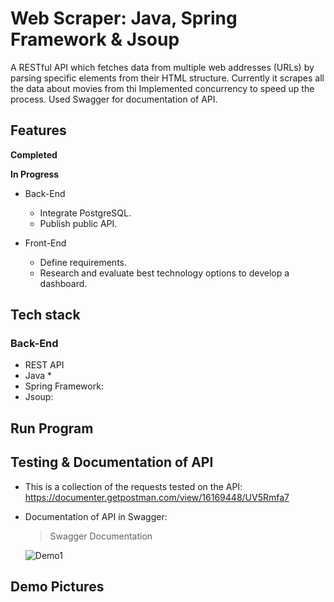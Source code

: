 # Web Scraper: Java, Spring Framework & Jsoup
A RESTful API which fetches data from multiple web addresses (URLs) by parsing specific elements from their HTML structure. 
Currently it scrapes all the data about movies from thi
Implemented concurrency to speed up the process. Used Swagger for documentation of API.



## Features

**Completed**


**In Progress**

* Back-End

  * Integrate PostgreSQL.
  * Publish public API.
  
* Front-End 

  * Define requirements.
  * Research and evaluate best technology options to develop a dashboard.

## Tech stack

### Back-End

* REST API
* Java
  *  
* Spring Framework: 
* Jsoup:

## Run Program


## Testing & Documentation of API

* This is a collection of the requests tested on the API: https://documenter.getpostman.com/view/16169448/UV5Rmfa7
* Documentation of API in Swagger: 
  
  > Swagger Documentation
  
  ![Demo1](Demo1.JPG)

## Demo Pictures
